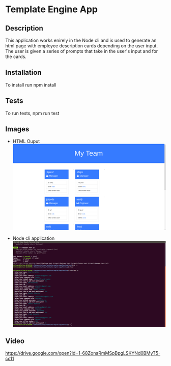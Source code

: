 # Template Engine App

## Description
This application works enirely in the Node cli and is used to generate an html page with employee description cards depending on the user input. The user is given a series of prompts that take in the user's input and for the cards.

## Installation
To install run npm install

## Tests
To run tests, npm run test

## Images
* HTML Ouput
![](Assets/template-engine-app.png)

* Node cli application
![](Assets/template-engine-app-2.png)

## Video
https://drive.google.com/open?id=1-68ZonaRmMSpBpgLSKYNd0BMyT5-cc11
